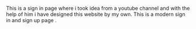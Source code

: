 This is a sign in page where i took idea from a youtube channel and with the help of him i have designed this website by my own.
This is a modern sign in and sign up page .
